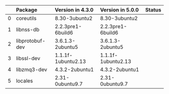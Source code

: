 <!-- markdown-link-check-disable -->

|    | Package         | Version in 4.3.0   | Version in 5.0.0   | Status   |
|---:|:----------------|:-------------------|:-------------------|:---------|
|  0 | coreutils       | 8.30-3ubuntu2      | 8.30-3ubuntu2      |          |
|  1 | libnss-db       | 2.2.3pre1-6build6  | 2.2.3pre1-6build6  |          |
|  2 | libprotobuf-dev | 3.6.1.3-2ubuntu5   | 3.6.1.3-2ubuntu5   |          |
|  3 | libssl-dev      | 1.1.1f-1ubuntu2.13 | 1.1.1f-1ubuntu2.13 |          |
|  4 | libzmq3-dev     | 4.3.2-2ubuntu1     | 4.3.2-2ubuntu1     |          |
|  5 | locales         | 2.31-0ubuntu9.7    | 2.31-0ubuntu9.7    |          |